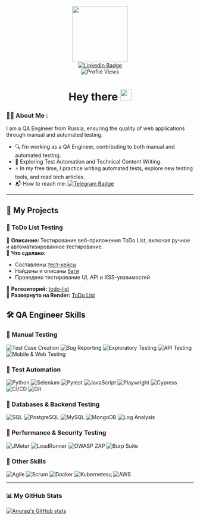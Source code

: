 <div id="header" align="center">
  <img src="https://media.giphy.com/media/M9gbBd9nbDrOTu1Mqx/giphy.gif" width="150"/>
</div>

<div id="badges" align="center">
  <a href="https://www.linkedin.com/in/qadavid/">
    <img src="https://img.shields.io/badge/LinkedIn-blue?style=for-the-badge&logo=linkedin&logoColor=white" alt="LinkedIn Badge"/>
  </a>
</div>

<div align="center">
  <img src="https://komarev.com/ghpvc/?username=Davidchastr&style=flat-square&color=blue" alt="Profile Views"/>
</div>


<h1 align="center">
  Hey there
  <img src="https://media.giphy.com/media/hvRJCLFzcasrR4ia7z/giphy.gif" width="30px"/>
</h1>

### :man_technologist: About Me :  
I am a QA Engineer from Russia, ensuring the quality of web applications through manual and automated testing.  

- 🔍 I’m working as a QA Engineer, contributing to both manual and automated testing.  
- 🌱 Exploring Test Automation and Technical Content Writing.  
- ⚡ In my free time, I practice writing automated tests, explore new testing tools, and read tech articles.  
- 📬 How to reach me: [![Telegram Badge](https://img.shields.io/badge/-Davidchastr-blue?style=flat&logo=Telegram&logoColor=white)](https://t.me/Fjdsnek)  

---
## 📌 My Projects  

### 📝 ToDo List Testing  
🔹 **Описание:** Тестирование веб-приложения ToDo List, включая ручное и автоматизированное тестирование.  
🔹 **Что сделано:**  
- Составлены [тест-кейсы](https://github.com/Davidchastr/todo-list/blob/main/test_cases.md)  
- Найдены и описаны [баги](https://github.com/Davidchastr/todo-list/blob/main/bug_reports.md)  
- Проведено тестирование UI, API и XSS-уязвимостей  

🔹 **Репозиторий:** [todo-list](https://github.com/Davidchastr/todo-list)  
🔹 **Развернуто на Render:** [ToDo List](https://davidchamytodo.onrender.com) 

## 🛠 QA Engineer Skills  

### 🔹 Manual Testing  
![Test Case Creation](https://img.shields.io/badge/-Test%20Case%20Creation-blue)
![Bug Reporting](https://img.shields.io/badge/-Bug%20Reporting-blue)
![Exploratory Testing](https://img.shields.io/badge/-Exploratory%20Testing-blue)
![API Testing](https://img.shields.io/badge/-API%20Testing-blue)
![Mobile & Web Testing](https://img.shields.io/badge/-Mobile%20%26%20Web%20Testing-blue)

### 🔹 Test Automation  
![Python](https://img.shields.io/badge/-Python-yellow)
![Selenium](https://img.shields.io/badge/-Selenium-yellow)
![Pytest](https://img.shields.io/badge/-Pytest-yellow)
![JavaScript](https://img.shields.io/badge/-JavaScript-yellow)
![Playwright](https://img.shields.io/badge/-Playwright-yellow)
![Cypress](https://img.shields.io/badge/-Cypress-yellow)
![CI/CD](https://img.shields.io/badge/-CI%2FCD-yellow)
![Git](https://img.shields.io/badge/-Git-yellow)

### 🔹 Databases & Backend Testing  
![SQL](https://img.shields.io/badge/-SQL-green)
![PostgreSQL](https://img.shields.io/badge/-PostgreSQL-green)
![MySQL](https://img.shields.io/badge/-MySQL-green)
![MongoDB](https://img.shields.io/badge/-MongoDB-green)
![Log Analysis](https://img.shields.io/badge/-Log%20Analysis-green)

### 🔹 Performance & Security Testing  
![JMeter](https://img.shields.io/badge/-JMeter-red)
![LoadRunner](https://img.shields.io/badge/-LoadRunner-red)
![OWASP ZAP](https://img.shields.io/badge/-OWASP%20ZAP-red)
![Burp Suite](https://img.shields.io/badge/-Burp%20Suite-red)

### 🔹 Other Skills  
![Agile](https://img.shields.io/badge/-Agile-purple)
![Scrum](https://img.shields.io/badge/-Scrum-purple)
![Docker](https://img.shields.io/badge/-Docker-purple)
![Kubernetes](https://img.shields.io/badge/-Kubernetes-purple)ц
![AWS](https://img.shields.io/badge/-AWS-purple)

---

### 📊 My GitHub Stats  
[![Anurag's GitHub stats](https://github-readme-stats.vercel.app/api?username=Davidchastr)](https://github.com/anuraghazra/github-readme-stats)
